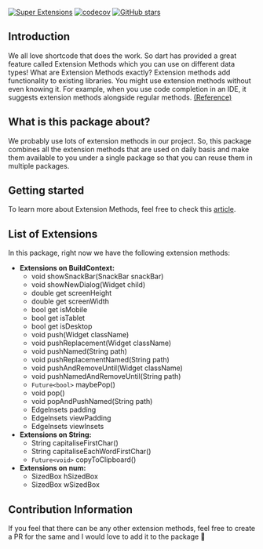 <p align="center">

[![Super Extensions](https://github.com/AbhishekDoshi26/super_extensions/actions/workflows/main.yaml/badge.svg)](https://github.com/AbhishekDoshi26/super_extensions/actions/workflows/main.yaml)
[![codecov](https://codecov.io/github/AbhishekDoshi26/super_extensions/branch/main/graph/badge.svg?token=ST07XFABBP)](https://codecov.io/github/AbhishekDoshi26/super_extensions)
[![GitHub stars](https://img.shields.io/github/stars/AbhishekDoshi26/super_extensions.svg?style=plastic&label=Stars)](https://github.com/AbhishekDoshi26/super_extensions)

</p>

## Introduction

We all love shortcode that does the work. So dart has provided a great feature called Extension Methods which you can
use on different data types! What are Extension Methods exactly? Extension methods add functionality to existing
libraries. You might use extension methods without even knowing it. For example, when you use code completion in an IDE,
it suggests extension methods alongside regular
methods. [(Reference)](https://dart.dev/guides/language/extension-methods "(Reference)")

## What is this package about?

We probably use lots of extension methods in our project. So, this package combines all the extension methods that are
used on daily basis and make them available to you under a single package so that you can reuse them in multiple
packages.

## Getting started

To learn more about Extension Methods, feel free to check
this [article](https://medium.com/google-developer-experts/extension-methods-eb7a89a055f8 "article").

## List of Extensions

In this package, right now we have the following extension methods:

- **Extensions on BuildContext:**
    - void showSnackBar(SnackBar snackBar)
    - void showNewDialog(Widget child)
    - double get screenHeight
    - double get screenWidth
    - bool get isMobile
    - bool get isTablet
    - bool get isDesktop
    - void push(Widget className)
    - void pushReplacement(Widget className)
    - void pushNamed(String path)
    - void pushReplacementNamed(String path)
    - void pushAndRemoveUntil(Widget className)
    - void pushNamedAndRemoveUntil(String path)
    - `Future<bool>` maybePop()
    - void pop()
    - void popAndPushNamed(String path)
    - EdgeInsets padding
    - EdgeInsets viewPadding
    - EdgeInsets viewInsets
      <br>
- **Extensions on String:**
    - String capitaliseFirstChar()
    - String capitaliseEachWordFirstChar()
    - `Future<void>` copyToClipboard()
      <br>
- **Extensions on num:**
    - SizedBox hSizedBox
    - SizedBox wSizedBox

## Contribution Information

If you feel that there can be any other extension methods, feel free to create a PR for the same and I would love to add
it to the package 💙
